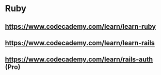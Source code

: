 # Ruby

## https://www.codecademy.com/learn/learn-ruby

## https://www.codecademy.com/learn/learn-rails

## https://www.codecademy.com/learn/rails-auth (Pro)
